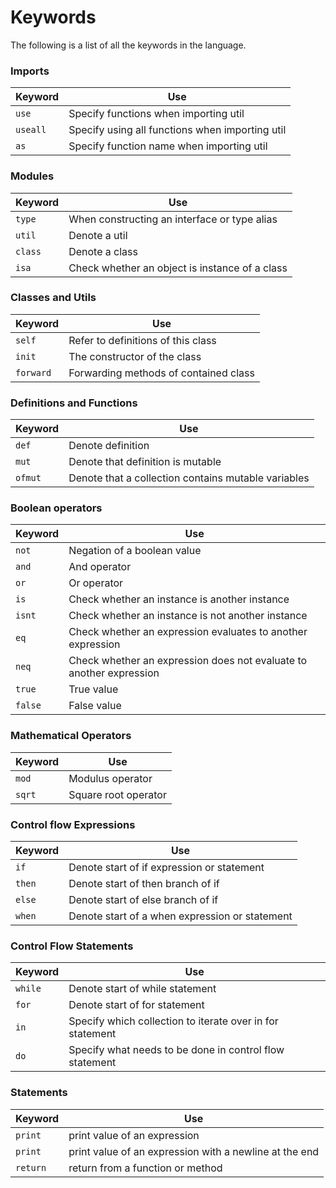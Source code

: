 # Keywords

The following is a list of all the keywords in the language.

### Imports
Keyword | Use 
--------|-----
`use`   | Specify functions when importing util
`useall`| Specify using all functions when importing util
`as`    | Specify function name when importing util

### Modules
Keyword | Use 
--------|-----
`type`  | When constructing an interface or type alias
`util`  | Denote a util
`class` | Denote a class
`isa`   | Check whether an object is instance of a class

### Classes and Utils
Keyword   | Use 
----------|-----
`self`    | Refer to definitions of this class
`init`    | The constructor of the class
`forward` | Forwarding methods of contained class

### Definitions and Functions
Keyword | Use 
--------|-----
`def`   | Denote definition
`mut`   | Denote that definition is mutable
`ofmut` | Denote that a collection contains mutable variables

### Boolean operators
Keyword    | Use 
-----------|-----
`not`      | Negation of a boolean value
`and`      | And operator 
`or`       | Or operator
`is`       | Check whether an instance is another instance
`isnt`     | Check whether an instance is not another instance
`eq`       | Check whether an expression evaluates to another expression
`neq`      | Check whether an expression does not evaluate to another expression
`true`     | True value
`false`    | False value

### Mathematical Operators
Keyword | Use 
--------|-----
`mod`   | Modulus operator
`sqrt`  | Square root operator

### Control flow Expressions
Keyword | Use 
--------|-----
`if`    | Denote start of if expression or statement
`then`  | Denote start of then branch of if
`else`  | Denote start of else branch of if
`when`  | Denote start of a when expression or statement

### Control Flow Statements
Keyword | Use 
--------|-----
`while` | Denote start of while statement
`for`   | Denote start of for statement
`in`    | Specify which collection to iterate over in for statement
`do`    | Specify what needs to be done in control flow statement

### Statements
Keyword | Use 
--------|-----
`print` | print value of an expression
`print` | print value of an expression with a newline at the end
`return`| return from a function or method
